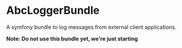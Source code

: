 AbcLoggerBundle
===============

A symfony bundle to log messages from external client applications.

**Note: Do not use this bundle yet, we're just starting**